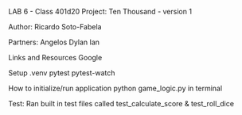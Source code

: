 LAB 6 - Class 401d20
Project: Ten Thousand - version 1

Author: Ricardo Soto-Fabela

Partners:
Angelos
Dylan
Ian

Links and Resources
Google

Setup
.venv
pytest
pytest-watch

How to initialize/run application
python game_logic.py in terminal

Test:
Ran built in test files called test_calculate_score & test_roll_dice